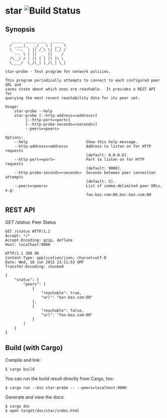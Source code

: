 # star ![Build Status](https://travis-ci.org/mesosphere/star.svg?branch=master)

## Synopsis

```
   _____ _____ ___  ______
  /  ___|_   _/ _ \ | ___ \
  \ `--.  | |/ /_\ \| |_/ /
   `--. \ | ||  _  ||    /
  /\__/ / | || | | || |\ \
  \____/  \_/\_| |_/\_| \_|

star-probe - Test program for network policies.

This program periodically attempts to connect to each configured peer URL and
saves state about which ones are reachable.  It provides a REST API for
querying the most recent reachability data for its peer set.

Usage:
    star-probe --help
    star-probe [--http-address=<address>]
         [--http-port=<port>]
         [--http-probe-seconds=<seconds>]
         --peers=<peers>

Options:
    --help                          Show this help message.
    --http-address=<address>        Address to listen on for HTTP requests
                                    [default: 0.0.0.0].
    --http-port=<port>              Port to listen on for HTTP requests
                                    [default: 9000].
    --http-probe-seconds=<seconds>  Seconds between peer connection attempts
                                    [default: 5].
    --peers=<peers>                 List of comma-delimited peer URLs, e.g:
                                    foo.baz.com:80,bar.baz.com:80
```

## REST API

*GET /status*: Peer Status

```http
GET /status HTTP/1.1
Accept: */*
Accept-Encoding: gzip, deflate
Host: localhost:9000
```

```http
HTTP/1.1 200 OK
Content-Type: application/json; charset=utf-8
Date: Wed, 10 Jun 2015 23:11:53 GMT
Transfer-Encoding: chunked

{
    "status": {
        "peers": [
            {
                "reachable": true,
                "url": "bar.baz.com:80"
            },
            {
                "reachable": false,
                "url": "foo.baz.com:80"
            }
        ]
    }
}
```

## Build (with Cargo)

Compile and link:

```shell
$ cargo build
```

You can run the build result directly from Cargo, too:

```shell
$ cargo run --bin star-probe -- --peers=localhost:9000
```

Generate and view the docs:

```shell
$ cargo doc
$ open target/doc/star/index.html
```
